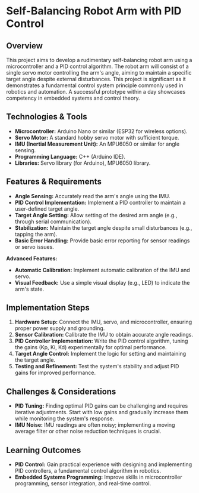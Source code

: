 # Self-Balancing Robot Arm with PID Control

## Overview

This project aims to develop a rudimentary self-balancing robot arm using a microcontroller and a PID control algorithm. The robot arm will consist of a single servo motor controlling the arm's angle, aiming to maintain a specific target angle despite external disturbances.  This project is significant as it demonstrates a fundamental control system principle commonly used in robotics and automation.  A successful prototype within a day showcases competency in embedded systems and control theory.

## Technologies & Tools

* **Microcontroller:** Arduino Nano or similar (ESP32 for wireless options).
* **Servo Motor:** A standard hobby servo motor with sufficient torque.
* **IMU (Inertial Measurement Unit):** An MPU6050 or similar for angle sensing.
* **Programming Language:** C++ (Arduino IDE).
* **Libraries:** Servo library (for Arduino), MPU6050 library.

## Features & Requirements

- **Angle Sensing:** Accurately read the arm's angle using the IMU.
- **PID Control Implementation:** Implement a PID controller to maintain a user-defined target angle.
- **Target Angle Setting:** Allow setting of the desired arm angle (e.g., through serial communication).
- **Stabilization:** Maintain the target angle despite small disturbances (e.g., tapping the arm).
- **Basic Error Handling:** Provide basic error reporting for sensor readings or servo issues.

**Advanced Features:**
- **Automatic Calibration:** Implement automatic calibration of the IMU and servo.
- **Visual Feedback:**  Use a simple visual display (e.g., LED) to indicate the arm's state.


## Implementation Steps

1. **Hardware Setup:** Connect the IMU, servo, and microcontroller, ensuring proper power supply and grounding.
2. **Sensor Calibration:** Calibrate the IMU to obtain accurate angle readings.
3. **PID Controller Implementation:** Write the PID control algorithm, tuning the gains (Kp, Ki, Kd) experimentally for optimal performance.
4. **Target Angle Control:**  Implement the logic for setting and maintaining the target angle.
5. **Testing and Refinement:** Test the system's stability and adjust PID gains for improved performance.


## Challenges & Considerations

- **PID Tuning:** Finding optimal PID gains can be challenging and requires iterative adjustments. Start with low gains and gradually increase them while monitoring the system's response.
- **IMU Noise:** IMU readings are often noisy; implementing a moving average filter or other noise reduction techniques is crucial.


## Learning Outcomes

- **PID Control:**  Gain practical experience with designing and implementing PID controllers, a fundamental control algorithm in robotics.
- **Embedded Systems Programming:** Improve skills in microcontroller programming, sensor integration, and real-time control.

